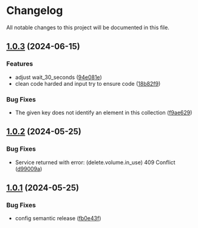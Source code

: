 # Changelog

All notable changes to this project will be documented in this file.

## [1.0.3](https://github.com/terraform-magalu-cloud/terraform-mgc-virtual-machine/compare/v1.0.2...v1.0.3) (2024-06-15)


### Features

* adjust wait_30_seconds ([94e081e](https://github.com/terraform-magalu-cloud/terraform-mgc-virtual-machine/commit/94e081e22bc2ec576e39f4f3af415d9a9b4d0321))
* clean code harded and input try to ensure code ([18b82f9](https://github.com/terraform-magalu-cloud/terraform-mgc-virtual-machine/commit/18b82f97cfb8295c9b2c108c45b4c3cd8565eb88))


### Bug Fixes

* The given key does not identify an element in this collection ([f9ae629](https://github.com/terraform-magalu-cloud/terraform-mgc-virtual-machine/commit/f9ae629107191a460039dec617cae52f6510da6c))

## [1.0.2](https://github.com/terraform-magalu-cloud/terraform-mgc-virtual-machine/compare/v1.0.1...v1.0.2) (2024-05-25)


### Bug Fixes

* Service returned with error: (delete.volume.in_use) 409 Conflict ([d99009a](https://github.com/terraform-magalu-cloud/terraform-mgc-virtual-machine/commit/d99009ab6871cb520df8963dec2f561783dee90c))

## [1.0.1](https://github.com/terraform-magalu-cloud/terraform-mgc-virtual-machine/compare/v1.0.0...v1.0.1) (2024-05-25)


### Bug Fixes

* config semantic release ([fb0e43f](https://github.com/terraform-magalu-cloud/terraform-mgc-virtual-machine/commit/fb0e43fffbc8f0687c293984e4301ead782df801))
